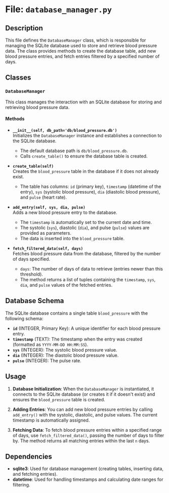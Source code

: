 # File: `database_manager.py`

## Description
This file defines the `DatabaseManager` class, which is responsible for managing the SQLite database used to store and retrieve blood pressure data. The class provides methods to create the database table, add new blood pressure entries, and fetch entries filtered by a specified number of days.

## **Classes**

### **`DatabaseManager`**
This class manages the interaction with an SQLite database for storing and retrieving blood pressure data.

#### **Methods**

- **`__init__(self, db_path='db/blood_pressure.db')`**  
  Initializes the `DatabaseManager` instance and establishes a connection to the SQLite database.
  - The default database path is `db/blood_pressure.db`.
  - Calls `create_table()` to ensure the database table is created.

- **`create_table(self)`**  
  Creates the `blood_pressure` table in the database if it does not already exist.
  - The table has columns: `id` (primary key), `timestamp` (datetime of the entry), `sys` (systolic blood pressure), `dia` (diastolic blood pressure), and `pulse` (heart rate).

- **`add_entry(self, sys, dia, pulse)`**  
  Adds a new blood pressure entry to the database.
  - The `timestamp` is automatically set to the current date and time.
  - The systolic (`sys`), diastolic (`dia`), and pulse (`pulse`) values are provided as parameters.
  - The data is inserted into the `blood_pressure` table.

- **`fetch_filtered_data(self, days)`**  
  Fetches blood pressure data from the database, filtered by the number of days specified.
  - `days`: The number of days of data to retrieve (entries newer than this threshold).
  - The method returns a list of tuples containing the `timestamp`, `sys`, `dia`, and `pulse` values of the fetched entries.

## **Database Schema**
The SQLite database contains a single table `blood_pressure` with the following schema:
- **`id`** (INTEGER, Primary Key): A unique identifier for each blood pressure entry.
- **`timestamp`** (TEXT): The timestamp when the entry was created (formatted as `YYYY-MM-DD HH:MM:SS`).
- **`sys`** (INTEGER): The systolic blood pressure value.
- **`dia`** (INTEGER): The diastolic blood pressure value.
- **`pulse`** (INTEGER): The pulse rate.

## **Usage**
1. **Database Initialization**: When the `DatabaseManager` is instantiated, it connects to the SQLite database (or creates it if it doesn't exist) and ensures the `blood_pressure` table is created.

2. **Adding Entries**: You can add new blood pressure entries by calling `add_entry()` with the systolic, diastolic, and pulse values. The current timestamp is automatically assigned.

3. **Fetching Data**: To fetch blood pressure entries within a specified range of days, use `fetch_filtered_data()`, passing the number of days to filter by. The method returns all matching entries within the last `n` days.

## **Dependencies**
- **sqlite3**: Used for database management (creating tables, inserting data, and fetching entries).
- **datetime**: Used for handling timestamps and calculating date ranges for filtering.
